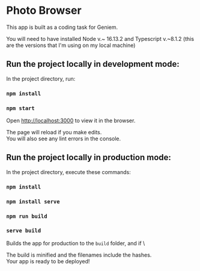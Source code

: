 # Photo Browser

This app is built as a coding task for Geniem.

You will need to have installed Node v.~ 16.13.2 and Typescript v.~8.1.2 (this are the versions that I'm using on my local machine)

## Run the project locally in development mode:

In the project directory, run:

### `npm install`

### `npm start`

Open [http://localhost:3000](http://localhost:3000) to view it in the browser.

The page will reload if you make edits.\
You will also see any lint errors in the console.

## Run the project locally in production mode:

In the project directory, execute these commands:

### `npm install`

### `npm install serve`

### `npm run build`

### `serve build`

Builds the app for production to the `build` folder, and if \

The build is minified and the filenames include the hashes.\
Your app is ready to be deployed!
